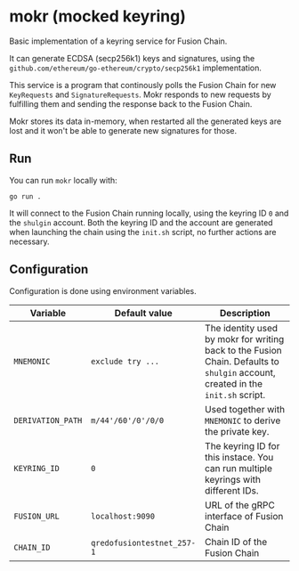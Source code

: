 # mokr (mocked keyring)

Basic implementation of a keyring service for Fusion Chain.

It can generate ECDSA (secp256k1) keys and signatures, using the
`github.com/ethereum/go-ethereum/crypto/secp256k1` implementation.

This service is a program that continously polls the Fusion Chain for new
`KeyRequests` and `SignatureRequests`. Mokr responds to new requests by
fulfilling them and sending the response back to the Fusion Chain.

Mokr stores its data in-memory, when restarted all the generated keys are lost
and it won't be able to generate new signatures for those.


## Run

You can run `mokr` locally with:

```
go run .
```

It will connect to the Fusion Chain running locally, using the keyring ID `0`
and the `shulgin` account. Both the keyring ID and the account are generated
when launching the chain using the `init.sh` script, no further actions are
necessary.


## Configuration

Configuration is done using environment variables.

| Variable | Default value | Description |
| --- | --- | --- |
| `MNEMONIC` | `exclude try ...` | The identity used by mokr for writing back to the Fusion Chain. Defaults to `shulgin` account, created in the `init.sh` script. |
| `DERIVATION_PATH` | `m/44'/60'/0'/0/0` | Used together with `MNEMONIC` to derive the private key. |
| `KEYRING_ID` | `0` | The keyring ID for this instace. You can run multiple keyrings with different IDs. |
| `FUSION_URL` | `localhost:9090` | URL of the gRPC interface of Fusion Chain |
| `CHAIN_ID` | `qredofusiontestnet_257-1` | Chain ID of the Fusion Chain |
